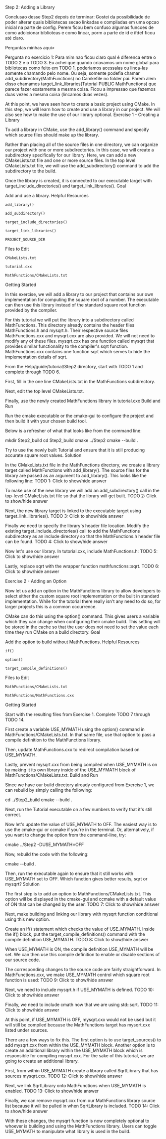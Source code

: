 Step 2: Adding a Library

Conclusao desse Step2 depois de terminar:
Gostei da possibilidade de poder alterar quais bibliotecas secao linkadas e compiladas em uma opcao inicial na parte de config. Perem ficou bem confuso algumas funcoes de como adoicionar biblioteas e como lincar, porm a parte de id e ifdef ficou até claro.

Perguntas minhas aqui>

Pergunta no exercicio 1: Para mim nao ficou claro qual é diferenca entre o TODO 2 e o TODO 3. Eu achei que quando criavamos um nome global para bibliotecas como feito em TODO 1, poderiamos acessalas ou linca-las somente chamando pelo nome.
Ou seja, somente podefia chamar add_subdirectory(MathFunctions) no Camkefile no folder pai. Parem alem disso chamamos target_link_libraries(Tutorial PUBLIC MathFunctions) que parece fazer exatamente a mesma coisa.
Ficou a impressao que fazemos duas vezes a mesma coisa (lincamos duas vezes).

At this point, we have seen how to create a basic project using CMake. In this step, we will learn how to create and use a library in our project. We will also see how to make the use of our library optional.
Exercise 1 - Creating a Library

To add a library in CMake, use the add_library() command and specify which source files should make up the library.

Rather than placing all of the source files in one directory, we can organize our project with one or more subdirectories. In this case, we will create a subdirectory specifically for our library. Here, we can add a new CMakeLists.txt file and one or more source files. In the top level CMakeLists.txt file, we will use the add_subdirectory() command to add the subdirectory to the build.

Once the library is created, it is connected to our executable target with target_include_directories() and target_link_libraries().
Goal

Add and use a library.
Helpful Resources

    add_library()

    add_subdirectory()

    target_include_directories()

    target_link_libraries()

    PROJECT_SOURCE_DIR

Files to Edit

    CMakeLists.txt

    tutorial.cxx

    MathFunctions/CMakeLists.txt

Getting Started

In this exercise, we will add a library to our project that contains our own implementation for computing the square root of a number. The executable can then use this library instead of the standard square root function provided by the compiler.

For this tutorial we will put the library into a subdirectory called MathFunctions. This directory already contains the header files MathFunctions.h and mysqrt.h. Their respective source files MathFunctions.cxx and mysqrt.cxx are also provided. We will not need to modify any of these files. mysqrt.cxx has one function called mysqrt that provides similar functionality to the compiler's sqrt function. MathFunctions.cxx contains one function sqrt which serves to hide the implementation details of sqrt.

From the Help/guide/tutorial/Step2 directory, start with TODO 1 and complete through TODO 6.

First, fill in the one line CMakeLists.txt in the MathFunctions subdirectory.

Next, edit the top level CMakeLists.txt.

Finally, use the newly created MathFunctions library in tutorial.cxx
Build and Run

Run the cmake executable or the cmake-gui to configure the project and then build it with your chosen build tool.

Below is a refresher of what that looks like from the command line:

mkdir Step2_build
cd Step2_build
cmake ../Step2
cmake --build .

Try to use the newly built Tutorial and ensure that it is still producing accurate square root values.
Solution

In the CMakeLists.txt file in the MathFunctions directory, we create a library target called MathFunctions with add_library(). The source files for the library are passed as an argument to add_library(). This looks like the following line:
TODO 1: Click to show/hide answer

To make use of the new library we will add an add_subdirectory() call in the top-level CMakeLists.txt file so that the library will get built.
TODO 2: Click to show/hide answer

Next, the new library target is linked to the executable target using target_link_libraries().
TODO 3: Click to show/hide answer

Finally we need to specify the library's header file location. Modify the existing target_include_directories() call to add the MathFunctions subdirectory as an include directory so that the MathFunctions.h header file can be found.
TODO 4: Click to show/hide answer

Now let's use our library. In tutorial.cxx, include MathFunctions.h:
TODO 5: Click to show/hide answer

Lastly, replace sqrt with the wrapper function mathfunctions::sqrt.
TODO 6: Click to show/hide answer

Exercise 2 - Adding an Option

Now let us add an option in the MathFunctions library to allow developers to select either the custom square root implementation or the built in standard implementation. While for the tutorial there really isn't any need to do so, for larger projects this is a common occurrence.

CMake can do this using the option() command. This gives users a variable which they can change when configuring their cmake build. This setting will be stored in the cache so that the user does not need to set the value each time they run CMake on a build directory.
Goal

Add the option to build without MathFunctions.
Helpful Resources

    if()

    option()

    target_compile_definitions()

Files to Edit

    MathFunctions/CMakeLists.txt

    MathFunctions/MathFunctions.cxx

Getting Started

Start with the resulting files from Exercise 1. Complete TODO 7 through TODO 14.

First create a variable USE_MYMATH using the option() command in MathFunctions/CMakeLists.txt. In that same file, use that option to pass a compile definition to the MathFunctions library.

Then, update MathFunctions.cxx to redirect compilation based on USE_MYMATH.

Lastly, prevent mysqrt.cxx from being compiled when USE_MYMATH is on by making it its own library inside of the USE_MYMATH block of MathFunctions/CMakeLists.txt.
Build and Run

Since we have our build directory already configured from Exercise 1, we can rebuild by simply calling the following:

cd ../Step2_build
cmake --build .

Next, run the Tutorial executable on a few numbers to verify that it's still correct.

Now let's update the value of USE_MYMATH to OFF. The easiest way is to use the cmake-gui or ccmake if you're in the terminal. Or, alternatively, if you want to change the option from the command-line, try:

cmake ../Step2 -DUSE_MYMATH=OFF

Now, rebuild the code with the following:

cmake --build .

Then, run the executable again to ensure that it still works with USE_MYMATH set to OFF. Which function gives better results, sqrt or mysqrt?
Solution

The first step is to add an option to MathFunctions/CMakeLists.txt. This option will be displayed in the cmake-gui and ccmake with a default value of ON that can be changed by the user.
TODO 7: Click to show/hide answer

Next, make building and linking our library with mysqrt function conditional using this new option.

Create an if() statement which checks the value of USE_MYMATH. Inside the if() block, put the target_compile_definitions() command with the compile definition USE_MYMATH.
TODO 8: Click to show/hide answer

When USE_MYMATH is ON, the compile definition USE_MYMATH will be set. We can then use this compile definition to enable or disable sections of our source code.

The corresponding changes to the source code are fairly straightforward. In MathFunctions.cxx, we make USE_MYMATH control which square root function is used:
TODO 9: Click to show/hide answer

Next, we need to include mysqrt.h if USE_MYMATH is defined.
TODO 10: Click to show/hide answer

Finally, we need to include cmath now that we are using std::sqrt.
TODO 11: Click to show/hide answer

At this point, if USE_MYMATH is OFF, mysqrt.cxx would not be used but it will still be compiled because the MathFunctions target has mysqrt.cxx listed under sources.

There are a few ways to fix this. The first option is to use target_sources() to add mysqrt.cxx from within the USE_MYMATH block. Another option is to create an additional library within the USE_MYMATH block which is responsible for compiling mysqrt.cxx. For the sake of this tutorial, we are going to create an additional library.

First, from within USE_MYMATH create a library called SqrtLibrary that has sources mysqrt.cxx.
TODO 12: Click to show/hide answer

Next, we link SqrtLibrary onto MathFunctions when USE_MYMATH is enabled.
TODO 13: Click to show/hide answer

Finally, we can remove mysqrt.cxx from our MathFunctions library source list because it will be pulled in when SqrtLibrary is included.
TODO 14: Click to show/hide answer

With these changes, the mysqrt function is now completely optional to whoever is building and using the MathFunctions library. Users can toggle USE_MYMATH to manipulate what library is used in the build.
